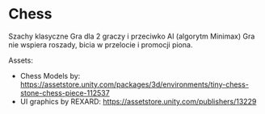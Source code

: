 # Chess

Szachy klasyczne
Gra dla 2 graczy i przeciwko AI (algorytm Minimax)
Gra nie wspiera roszady, bicia w przelocie i promocji piona.

Assets:
- Chess Models by: https://assetstore.unity.com/packages/3d/environments/tiny-chess-stone-chess-piece-112537
- UI graphics by REXARD: https://assetstore.unity.com/publishers/13229